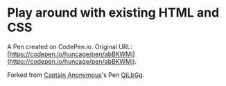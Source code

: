 # Play around with existing HTML and CSS

A Pen created on CodePen.io. Original URL: [https://codepen.io/huncage/pen/abBKWMj](https://codepen.io/huncage/pen/abBKWMj).



Forked from [Captain Anonymous](http://codepen.io/anon/)'s Pen [QjLbGg](http://codepen.io/anon/pen/QjLbGg/).

